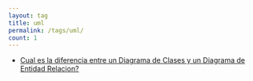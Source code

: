 ```yaml
---
layout: tag
title: uml
permalink: /tags/uml/
count: 1
---
```


- [Cual es la diferencia entre un Diagrama de Clases y un Diagrama de Entidad Relacion?](/posts/reto-diferencias-diagrama-clases-entidad-relacion/)
